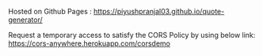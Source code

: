 Hosted on Github Pages : https://piyushpranjal03.github.io/quote-generator/

Request a temporary access to satisfy the CORS Policy by using below link:
https://cors-anywhere.herokuapp.com/corsdemo

